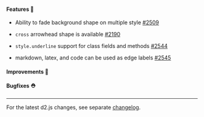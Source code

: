 #### Features 🚀
- Ability to fade background shape on multiple style [#2509](https://github.com/terrastruct/d2/pull/2509)

- `cross` arrowhead shape is available [#2190](https://github.com/terrastruct/d2/pull/2190)
- `style.underline` support for class fields and methods [#2544](https://github.com/terrastruct/d2/pull/2544)
- markdown, latex, and code can be used as edge labels [#2545](https://github.com/terrastruct/d2/pull/2545)

#### Improvements 🧹

#### Bugfixes ⛑️

---

For the latest d2.js changes, see separate [changelog](https://github.com/terrastruct/d2/blob/master/d2js/js/CHANGELOG.md).
